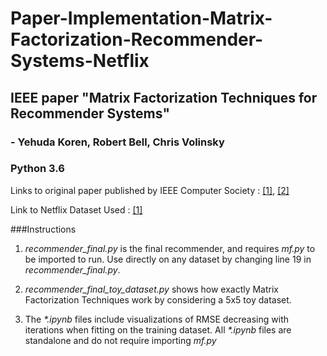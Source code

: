 # Paper-Implementation-Matrix-Factorization-Recommender-Systems-Netflix
## IEEE paper **"Matrix Factorization Techniques for Recommender Systems"** 
### - Yehuda Koren, Robert Bell, Chris Volinsky   
### Python 3.6

Links to original paper published by IEEE Computer Society : [[1]](https://ieeexplore.ieee.org/document/5197422), [[2]](https://datajobs.com/data-science-repo/Recommender-Systems-[Netflix].pdf) 

Link to Netflix Dataset Used : [[1]](https://www.kaggle.com/netflix-inc/netflix-prize-data)

###Instructions 

1) _recommender_final.py_ is the final recommender, and requires _mf.py_ to be imported to run. Use directly on any dataset by changing line 19 in _recommender_final.py_.   

2) _recommender_final_toy_dataset.py_ shows how exactly Matrix Factorization Techniques work by considering a 5x5 toy dataset.   

3) The _*.ipynb_ files include visualizations of RMSE decreasing with iterations when fitting on the training dataset. All _*.ipynb_ files are standalone and do not require importing _mf.py_
